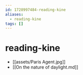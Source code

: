 ```yaml
---
id: 1728997484-reading-kine
aliases:
  - reading-kine
tags: []
---
```


# reading-kine
- [[assets/Paris Agent.jpg]]
- [[On the nature of daylight.md]]